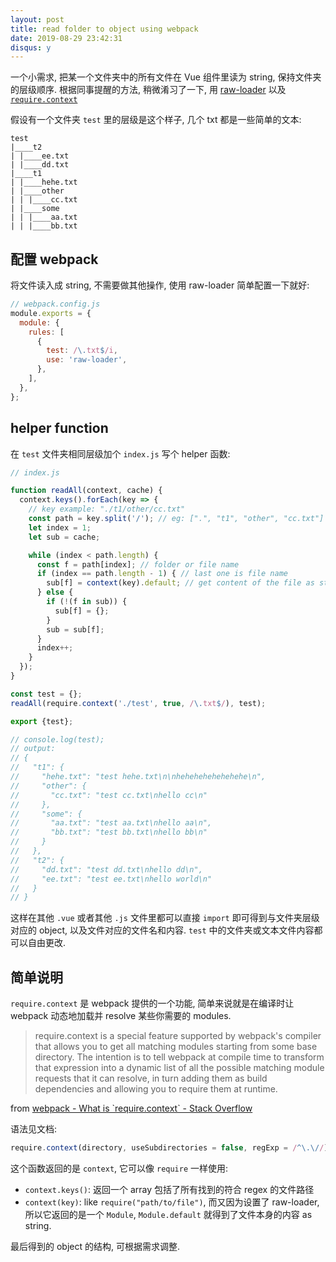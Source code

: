```yaml
---
layout: post
title: read folder to object using webpack
date: 2019-08-29 23:42:31
disqus: y
---
```



一个小需求, 把某一个文件夹中的所有文件在 Vue 组件里读为 string, 保持文件夹的层级顺序.
根据同事提醒的方法, 稍微淆习了一下, 用 [raw-loader](https://webpack.js.org/loaders/raw-loader/) 以及 [`require.context`](https://webpack.js.org/guides/dependency-management/#requirecontext)

假设有一个文件夹 `test` 里的层级是这个样子, 几个 txt 都是一些简单的文本:

```
test
|____t2
| |____ee.txt
| |____dd.txt
|____t1
| |____hehe.txt
| |____other
| | |____cc.txt
| |____some
| | |____aa.txt
| | |____bb.txt
```

## 配置 webpack

将文件读入成 string, 不需要做其他操作, 使用 raw-loader 简单配置一下就好:

```js
// webpack.config.js
module.exports = {
  module: {
    rules: [
      {
        test: /\.txt$/i,
        use: 'raw-loader',
      },
    ],
  },
};
```

## helper function

在 `test` 文件夹相同层级加个 `index.js` 写个 helper 函数:

```js
// index.js

function readAll(context, cache) {
  context.keys().forEach(key => {
    // key example: "./t1/other/cc.txt"
    const path = key.split('/'); // eg: [".", "t1", "other", "cc.txt"]
    let index = 1;
    let sub = cache;

    while (index < path.length) {
      const f = path[index]; // folder or file name
      if (index == path.length - 1) { // last one is file name
        sub[f] = context(key).default; // get content of the file as string
      } else {
        if (!(f in sub)) {
          sub[f] = {};
        }
        sub = sub[f];
      }
      index++;
    }
  });
}

const test = {};
readAll(require.context('./test', true, /\.txt$/), test);

export {test};

// console.log(test);
// output:
// {
//   "t1": {
//     "hehe.txt": "test hehe.txt\n\nhehehehehehehehe\n",
//     "other": {
//       "cc.txt": "test cc.txt\nhello cc\n"
//     },
//     "some": {
//       "aa.txt": "test aa.txt\nhello aa\n",
//       "bb.txt": "test bb.txt\nhello bb\n"
//     }
//   },
//   "t2": {
//     "dd.txt": "test dd.txt\nhello dd\n",
//     "ee.txt": "test ee.txt\nhello world\n"
//   }
// }
```

这样在其他 `.vue` 或者其他 `.js` 文件里都可以直接 `import` 即可得到与文件夹层级对应的 object, 以及文件对应的文件名和内容.
`test` 中的文件夹或文本文件内容都可以自由更改.

## 简单说明

`require.context` 是 webpack 提供的一个功能, 简单来说就是在编译时让 webpack 动态地加载并 resolve 某些你需要的 modules.

> require.context is a special feature supported by webpack's compiler that allows you to get all matching modules starting from some base directory. The intention is to tell webpack at compile time to transform that expression into a dynamic list of all the possible matching module requests that it can resolve, in turn adding them as build dependencies and allowing you to require them at runtime.

 from [webpack - What is \`require.context\` - Stack Overflow](https://stackoverflow.com/questions/54059179/what-is-require-context)

语法见文档:

```js
require.context(directory, useSubdirectories = false, regExp = /^\.\//);
```

这个函数返回的是 `context`, 它可以像 `require` 一样使用:
- `context.keys()`: 返回一个 array 包括了所有找到的符合 regex 的文件路径
- `context(key)`: like `require("path/to/file")`, 而又因为设置了 raw-loader, 所以它返回的是一个 `Module`, `Module.default` 就得到了文件本身的内容 as string.

最后得到的 object 的结构, 可根据需求调整.
